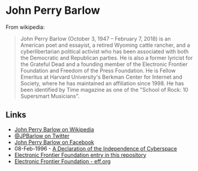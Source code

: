
# John Perry Barlow

From wikipedia:

> John Perry Barlow (October 3, 1947 – February 7, 2018) is an American poet and essayist, a retired Wyoming cattle rancher, and a cyberlibertarian political activist who has been associated with both the Democratic and Republican parties. He is also a former lyricist for the Grateful Dead and a founding member of the Electronic Frontier Foundation and Freedom of the Press Foundation. He is Fellow Emeritus at Harvard University's Berkman Center for Internet and Society, where he has maintained an affiliation since 1998. He has been identified by Time magazine as one of the "School of Rock: 10 Supersmart Musicians".

## Links

* [John Perry Barlow on Wikipedia](https://en.wikipedia.org/wiki/John_Perry_Barlow)
* [@JPBarlow on Twitter](https://twitter.com/jpbarlow)
* [John Perry Barlow on Facebook](https://www.facebook.com/johnperrybarlow)
* 08-Feb-1996 - [A Declaration of the Independence of Cyberspace](https://www.eff.org/cyberspace-independence)
* [Electronic Frontier Foundation entry in this repository](organisations/eff.md)
* [Electronic Frontier Foundation - eff.org](https://www.eff.org/)
